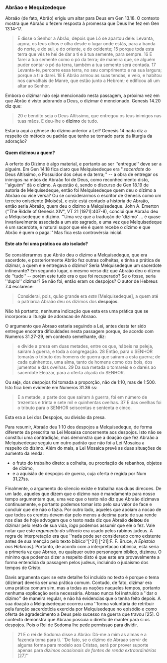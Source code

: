 ### Abrãao e Mequizedeque ###

Abraão (de fato, Abrão) erigiu um altar para Deus em Gen 13.18.  O contexto mostra que Abraão o fezem resposta à promessa que Deus lhe fez em Gen 13.14-17.

> E disse o Senhor a Abrão, depois que Ló se apartou dele: Levanta, agora, os teus olhos e olha desde o lugar onde estás, para a banda do norte, e do sul, e do oriente, e do ocidente; 15 porque toda esta terra que vês te hei de dar a ti e à tua semente, para sempre. 16 E farei a tua semente como o pó da terra; de maneira que, se alguém puder contar o pó da terra, também a tua semente será contada. 17 Levanta-te, percorre essa terra, no seu comprimento e na sua largura; porque a ti a darei. 18 E Abrão armou as suas tendas, e veio, e habitou nos carvalhais de Manre, que estão junto a Hebrom; e edificou ali um altar ao Senhor.

Embora o dizimar não seja mencionado nesta passagem, a próxima vez em que Abrão é visto adorando a Deus, o dizimar é mencionado.  Genesis 14.20 diz que: 

> 20 e bendito seja o Deus Altíssimo, que entregou os teus inimigos nas tuas mãos. E deu-lhe o **dízimo** de tudo.

Estaria aqui a gênese do dízimo anterior a Lei?  Genesis 14 nada diz a respeito do método ou padrão que tenho se tornado parte da liturgia da adoração?

#### Quem dizimou a quem? ####

A orferto do Dízimo é algo material, e portanto ao ser ''entregue'' deve ser a alguém.  Em Gen 14.18 fica claro que Melquisedeque era ''_sacerdote_ do Deus Altíssimo, o Possuidor dos céus e da terra;'' -- a obra de entregar os inimigos na mãos de Abraão foi de Deus, como reconhecimento disto, ''alguém'' dá o dízimo.  A questão é, sendo o discurso de Gen 18.19 de autoria de Melquisedeque, então foi Melquisedeque quem deu o dízimo a Abrãao ou vice versa?  Ou se considerarmos o escritor de Genesis como um terceiro onisciente (Moisés), e este está contado a história de Abraão, então seria Abraão, quem deu o dizimo a Melquisedeque.  John A. Emerton (''The Riddle of Genesis XIV", VT 21 [1971]:407-8), conclui que Abraão deu a Melquisedeque o dizimo.  ''Uma vez que a tradução de 'dizimo' ... é quase invariavelmente associada a um ato sagrado, e uma vez que Melquisedeque é um sacerdote, é natural supor que ele é quem recebe o dízimo e que Abrão é quem o paga.''  Mas fica esta controvérsia inicial.

#### Este ato foi uma prática ou ato isolado? ####

Se considerarmos que Abrão deu o dizimo a Melquisedeque, que era sacerdote, e posteriormente Abrão fez outras colheitas, e tinha a prática de dizimar, a quem ele entregava o dízimo?  Seria Melquisedeque um sacerdote intinerante?  Em segundo lugar, o mesmo verso diz que Abraão deu o dízmo de ''tudo'' -- porém este tudo era o que foi recuperado?  Se o fosse, seria ''duplo'' dizimar?  Se não foi, então eram os despojos? O autor de Hebreus 7.4 esclarece:

> Considerai, pois, quão grande era _este_ [Melquisedeque], a quem até o patriarca Abraão deu os dízimos dos **despojos**.

Não há portanto, nenhuma indicação que esta era uma prática que se incorporou a liturgia de adoracao de Abraao.  

O argumento que Abraao estaria seguindo a Lei, antes desta ter sido entregue encontra dificuldades nesta passagem porque, de acordo com Numeros 31.27-29, em contexto semelhante, diz:

> e divide a presa em duas metades, entre os que, hábeis na peleja, saíram à guerra, e toda a congregação.  28 Então, para o SENHOR tomarás o tributo dos homens de guerra que saíram a esta guerra;  de cada quinhentos, uma alma, tanto de homens como dos bois, dos jumentos e das ovelhas. 29 Da sua metada o tomareis e o dareis ao sacerdote Eleazar, para a oferta alçada do SENHOR.

Ou seja, dos despojos foi tomada a proporção, não de 1:10, mas de 1:500.  Isto fica bem evidente em Numeros 31.36 ss:

> E a metade, a parte dos que saíram à guerra, foi em número de trezentos e trinta e sete mil e quinhentas ovelhas. 37 E das ovelhas foi o tributo para o SENHOR seiscentas e sententa e cinco.

Esta era a Lei dos Despojos, ou divisão da presa.

Para resumir, Abraão deu 1:10 dos despojos a Melquisedeque, de forma diferente da prescrita na Lei Mosaisa concernente aos despojos.  Isto não se constitui uma contradição, mas demonstra que a doação que fez Abraão a Melquisedeque seguiu um outro padrão que não foi a Lei Mosaica a respeito do dízimo.  Além do mais, a Lei Mosaica prevê as duas situações de aumento da renda:

*  o fruto do trabalho direto:  a colheita, ou procriação de rebanhos, objetos de dízimo, 
* e a aquisião de despojos de guerra, cuja oferta é regida por Num 31.27ss.

Finalmente, o argumento do silencio existe e trabalha nas duas direcoes.  De um lado, aqueles que dizem que o dizimo nao é mandamento para nosso tempo argumentam que, uma vez que o texto não diz que Abraão dizimava continuamente, e portanto podemos tomar isto pelo sau valor de face e concluir que ele não o fazia.  Por outro lado, aqueles que apoiam a nocao de que todos os crentes devem dar pelo menos a decima parte de sua rende nos dias de hoje advogam que o texto nada diz que Abraão **deixou** de dizimar pelo resto de sua vida, _logo_ podemos assumir que ele o fez.  Vale notar que este _argumento do silêncio_ era usado pelos rabinos judeus.  A regra de interpretação era que ''nada pode ser considerado como existente antes de sua menção pelo texto bíblico''[^21] [^21]:F. F. Bruce, _A Epistola aos Hebreus_].  Portanto, de acordo com a interpretacao rabinica, esta seria a primeria vz que Abrrao, ou qualquer outro personegem biblico, dizimou.  O minimo que podemos dizer a respeito disto é que este era provavelmente a forma entendida da passagem pelos judeus, incluindo o judaismo dos tempos de Cristo.

Davis argumenta que: se este detalhe foi incluido no texto é porque o tema (dizimar) deveria ser uma prática comum.  Contudo, de fato, dizimar era uma prática comum sim, mas a todas as nações naqueles tempos, portanto nenhuma explicação seria necessária.  Abraao nunca foi instruido a ''dar o dízimo'' de maneira regular, e não há evidencias que o tenha feito depois.  A sua doação a Melquisedeque ocorreu uma ''forma voluntária de retribuir pela função sacerdotícia exercida por Melquisedeque no episódio e como oferta de agradecimento a Deus pelo sucesso na guerra que travou [25].  O contexto demonstra que Abraao possuia o direito de manter para si os despojos.  Pois o Rei de Sodoma lhe pede permissao para dividir.  

>  21 E o rei de Sodoma disse a Abrão: Dá-me a mim as almas e a fazenda toma para ti.
''De fato, se o dizimo de Abraao servir de alguma forma para modelo aos Cristao, será por prover suporte apenas para _dizimos ocasionais de fontes de renda extraordinárias_ [27]''
